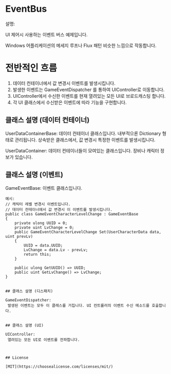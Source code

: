 # EventBus

설명:

UI 제어시 사용하는 이벤트 버스 예제입니다.

Windows 어플리케이션의 메세지 루프나 Flux 패턴 비슷한 느낌으로 작동합니다.


# 전반적인 흐름

1) 데이터 컨테이너에서 값 변경시 이벤트를 발생시킵니다.
2) 발생한 이벤트는 GameEventDispatcher 를 통하여 UIController로 이동합니다.
3) UIController에서 수신한 이벤트를 현재 열려있는 모든 UI로 브로드캐스팅 합니다.
4) 각 UI 클래스에서 수신받은 이벤트에 따라 기능을 구현합니다.

## 클래스 설명 (데이터 컨테이너)

UserDataContainerBase:
 데이터 컨테이너 클래스입니다. 내부적으론 Dictionary 형태로 관리됩니다. 상속받은 클래스에서, 값 변경시 특정한 이벤트를 발생시킵니다.

UserDataContainer:
 데이터 컨테이너들이 모여있는 클래스입니다. 장비나 캐릭터 정보가 있습니다.



## 클래스 설명 (이벤트)

GameEventBase:
 이벤트 클래스입니다.

```
예시:
// 캐릭터 레벨 변경시 이벤트입니다.
// 데이터 컨테이너에서 값 변경시 이 이벤트를 발생시킵니다.
public class GameEventCharacterLevelChange : GameEventBase
{
    private ulong UUID = 0;
    private uint LvChange = 0;
    public GameEventCharacterLevelChange Set(UserCharacterData data, uint prevLv)
    {
        UUID = data.UUID;
        LvChange = data.Lv - prevLv;
        return this;
    }

    public ulong GetUUID() => UUID;
    public uint GetLvChange() => LvChange;
}


## 클래스 설명 (디스패치)

GameEventDispatcher:
 발생된 이벤트는 모두 이 클래스를 거칩니다. UI 컨트롤러의 이벤트 수신 메소드를 호출합니다.
 

## 클래스 설명 (UI)

UIController:
 열려있는 모든 UI로 이벤트를 전파합니다.
 


## License

[MIT](https://choosealicense.com/licenses/mit/)
